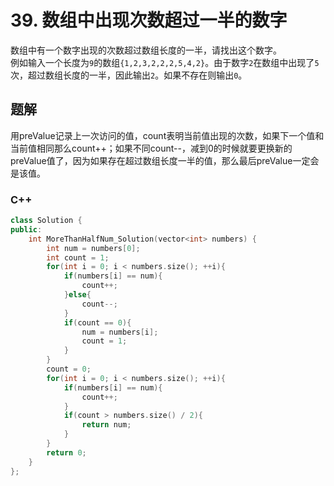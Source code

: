 # 39. 数组中出现次数超过一半的数字

数组中有一个数字出现的次数超过数组长度的一半，请找出这个数字。  
例如输入一个长度为`9`的数组`{1,2,3,2,2,2,5,4,2}`。由于数字`2`在数组中出现了`5`次，超过数组长度的一半，因此输出`2`。如果不存在则输出`0`。

## 题解

用preValue记录上一次访问的值，count表明当前值出现的次数，如果下一个值和当前值相同那么count++；如果不同count--，减到0的时候就要更换新的preValue值了，因为如果存在超过数组长度一半的值，那么最后preValue一定会是该值。

### C++

```cpp
class Solution {
public:
    int MoreThanHalfNum_Solution(vector<int> numbers) {
        int num = numbers[0];
        int count = 1;
        for(int i = 0; i < numbers.size(); ++i){
            if(numbers[i] == num){
                count++;
            }else{
                count--;
            }
            if(count == 0){
                num = numbers[i];
                count = 1;
            }
        }
        count = 0;
        for(int i = 0; i < numbers.size(); ++i){
            if(numbers[i] == num){
                count++;
            }
            if(count > numbers.size() / 2){
                return num;
            }
        }
        return 0;
    }
};
```
